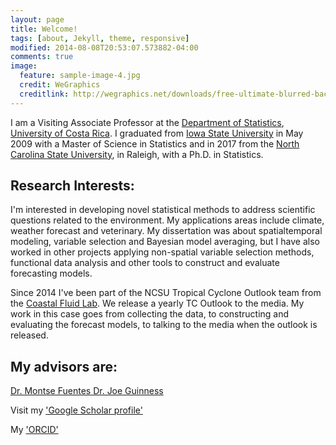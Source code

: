 ```yaml
---
layout: page
title: Welcome!
tags: [about, Jekyll, theme, responsive]
modified: 2014-08-08T20:53:07.573882-04:00
comments: true
image:
  feature: sample-image-4.jpg
  credit: WeGraphics
  creditlink: http://wegraphics.net/downloads/free-ultimate-blurred-background-pack/
---
```


I am a Visiting Associate Professor at the [Department of Statistics](http://www.estadistica.ucr.ac.cr/), [University of Costa Rica](http://www.ucr.ac.cr/). I graduated from [Iowa State University](http://www.stat.iastate.edu/) in May 2009 with a Master of Science in Statistics and in 2017 from the [North Carolina State University](http://www.stat.ncsu.edu/), in Raleigh, with a Ph.D. in Statistics. 

## Research Interests:

I'm interested in developing novel statistical methods to address scientific questions related to the environment. My applications areas include climate, weather forecast and veterinary. My dissertation was about spatialtemporal modeling, variable selection and Bayesian model averaging, but I have also worked in other projects applying non-spatial variable selection methods, functional data analysis and other tools to construct and evaluate forecasting models.


Since 2014 I've been part of the NCSU Tropical Cyclone Outlook team from the [Coastal Fluid Lab](http://cfdl.meas.ncsu.edu/). We release a yearly TC Outlook to the media. My work in this case goes from collecting the data, to constructing and evaluating the forecast models, to talking to the media when the outlook is released.

## My advisors are:

<a markdown="0" href="http://www4.stat.ncsu.edu/~fuentes/" class="btn"> Dr. Montse Fuentes </a> <a markdown="0" href="http://www4.stat.ncsu.edu/~guinness/" class="btn"> Dr. Joe Guinness </a>


Visit my ['Google Scholar profile'](https://scholar.google.com/citations?user=8Viy0j4AAAAJ&hl=en)

My ['ORCID'](https://orcid.org/0000-0002-7703-3578)

